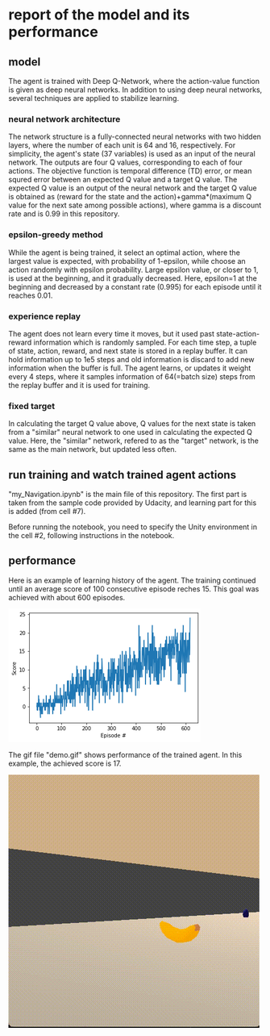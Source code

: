 # report of the model and its performance

## model
The agent is trained with Deep Q-Network,
where the action-value function is given as deep neural networks.
In addition to using deep neural networks,
several techniques are applied to stabilize learning.
### neural network architecture
The network structure is a fully-connected neural networks
with two hidden layers, where the number of each unit is 64 and 16, respectively.
For simplicity, the agent's state (37 variables) is used
as an input of the neural network.
The outputs are four Q values, corresponding to each of four actions.
The objective function is temporal difference (TD) error,
or mean squred error between an expected Q value and a target Q value.
The expected Q value is an output of the neural network
and the target Q value is obtained as (reward for the state and the action)+gamma*(maximum Q value for the next sate among possible actions),
where gamma is a discount rate and is 0.99 in this repository. 
### epsilon-greedy method
While the agent is being trained,
it select an optimal action, where the largest value is expected,
with probability of 1-epsilon,
while choose an action randomly with epsilon probability.
Large epsilon value, or closer to 1, is used at the beginning,
and it gradually decreased.
Here, epsilon=1 at the beginning
and decreased by a constant rate (0.995) for each episode until it reaches 0.01.
### experience replay
The agent does not learn every time it moves,
but it used past state-action-reward information which is randomly sampled.
For each time step, a tuple of state, action, reward, and next state is stored
in a replay buffer.
It can hold information up to 1e5 steps
and old information is discard to add new information when the buffer is full.
The agent learns, or updates it weight every 4 steps,
where it samples information of 64(=batch size) steps from the replay buffer
and it is used for training.
### fixed target
In calculating the target Q value above, Q values for the next state is taken from a "similar" neural network to one used in calculating the expected Q value.
Here, the "similar" network, refered to as the "target" network,
is the same as the main network,
but updated less often.

## run training and watch trained agent actions
"my_Navigation.ipynb" is the main file of this repository.
The first part is taken from the sample code provided by Udacity,
and learning part for this is added (from cell #7).

Before running the notebook,
you need to specify the Unity environment in the cell #2,
following instructions in the notebook.


## performance
Here is an example of learning history of the agent.
The training continued until an average score of 100 consecutive episode
reches 15.
This goal was achieved with about 600 episodes.

![learning history](learning_history.png)

The gif file "demo.gif" shows performance of the trained agent.
In this example, the achieved score is 17.

![demo of the trained agent](demo.gif)
